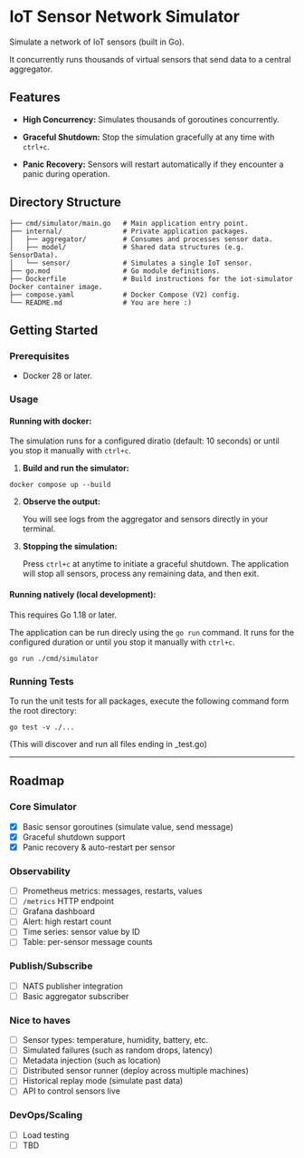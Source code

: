 # **IoT Sensor Network Simulator**

Simulate a network of IoT sensors (built in Go).

It concurrently runs thousands of virtual sensors that send data to a central aggregator.

## Features

- **High Concurrency:** Simulates thousands of goroutines concurrently.

- **Graceful Shutdown:** Stop the simulation gracefully at any time with `ctrl+c`.

- **Panic Recovery:** Sensors will restart automatically if they encounter a panic during operation.

## Directory Structure
```
├── cmd/simulator/main.go   # Main application entry point.
├── internal/               # Private application packages.
│   ├── aggregator/         # Consumes and processes sensor data.
│   ├── model/              # Shared data structures (e.g. SensorData).
│   └── sensor/             # Simulates a single IoT sensor.
├── go.mod                  # Go module definitions.
├── Dockerfile              # Build instructions for the iot-simulator Docker container image.
├── compose.yaml            # Docker Compose (V2) config.
└── README.md               # You are here :)
```

## Getting Started

### Prerequisites

- Docker 28 or later.

### Usage

#### Running with docker: 
The simulation runs for a configured diratio (default: 10 seconds) or until you stop it manually with `ctrl+c`.
1. **Build and run the simulator:**
```shell
docker compose up --build
```

2. **Observe the output:**

   You will see logs from the aggregator and sensors directly in your terminal.

3. **Stopping the simulation:**

   Press `ctrl+c` at anytime to initiate a graceful shutdown. The application will stop all sensors, process any remaining data, and then exit.

#### Running natively (local development):
This requires Go 1.18 or later.

The application can be run direcly using the `go run` command. It runs for the configured duration or until you stop it manually with `ctrl+c`.
```shell
go run ./cmd/simulator
```

### Running Tests

To run the unit tests for all packages, execute the following command form the root directory:

```shell
go test -v ./...
```

(This will discover and run all files ending in _test.go)

---

## **Roadmap**

### **Core Simulator**

- [x] Basic sensor goroutines (simulate value, send message)
- [x] Graceful shutdown support
- [x] Panic recovery & auto-restart per sensor

### **Observability**

- [ ] Prometheus metrics: messages, restarts, values
- [ ] `/metrics` HTTP endpoint
- [ ] Grafana dashboard
- [ ] Alert: high restart count
- [ ] Time series: sensor value by ID
- [ ] Table: per-sensor message counts

### **Publish/Subscribe**

- [ ] NATS publisher integration
- [ ] Basic aggregator subscriber

### **Nice to haves**

- [ ] Sensor types: temperature, humidity, battery, etc.
- [ ] Simulated failures (such as random drops, latency)
- [ ] Metadata injection (such as location)
- [ ] Distributed sensor runner (deploy across multiple machines)
- [ ] Historical replay mode (simulate past data)
- [ ] API to control sensors live

### DevOps/Scaling

- [ ] Load testing
- [ ] TBD

